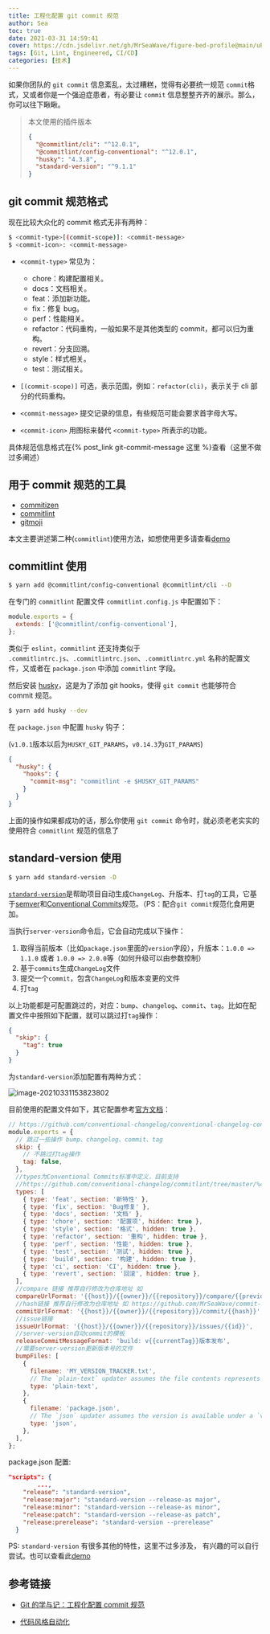 ```yaml
---
title: 工程化配置 git commit 规范
author: Sea
toc: true
date: 2021-03-31 14:59:41
cover: https://cdn.jsdelivr.net/gh/MrSeaWave/figure-bed-profile@main/uPic/2021/ChQ1JY_rudy-siswanto-starnheim-unleashed-artstation.jpg
tags: [Git, Lint, Engineered, CI/CD]
categories: [技术]
---
```


如果你团队的 `git commit` 信息紊乱，太过糟糕，觉得有必要统一规范 `commit`格式，又或者你是一个强迫症患者，有必要让 `commit` 信息整整齐齐的展示。那么，你可以往下瞅瞅。

<!--more-->

> 本文使用的插件版本
>
> ```json pkg
> {
>   "@commitlint/cli": "^12.0.1",
>   "@commitlint/config-conventional": "^12.0.1",
>   "husky": "4.3.8",
>   "standard-version": "^9.1.1"
> }
> ```

## git commit 规范格式

现在比较大众化的 commit 格式无非有两种：

```bash git
$ <commit-type>[(commit-scope)]: <commit-message>
$ <commit-icon>: <commit-message>
```

- `<commit-type>` 常见为：

  - chore：构建配置相关。
  - docs：文档相关。
  - feat：添加新功能。
  - fix：修复 bug。
  - perf：性能相关。
  - refactor：代码重构，一般如果不是其他类型的 commit，都可以归为重构。
  - revert：分支回溯。
  - style：样式相关。
  - test：测试相关。

- `[(commit-scope)]` 可选，表示范围，例如：`refactor(cli)`，表示关于 cli 部分的代码重构。

- `<commit-message>` 提交记录的信息，有些规范可能会要求首字母大写。

- `<commit-icon>` 用图标来替代 `<commit-type>` 所表示的功能。

具体规范信息格式在{% post_link git-commit-message 这里 %}查看（这里不做过多阐述）

## 用于 commit 规范的工具

- [commitizen](https://github.com/commitizen/cz-cli)
- [commitlint](https://github.com/conventional-changelog/commitlint)
- [gitmoji](https://github.com/carloscuesta/gitmoji-cli)

本文主要讲述第二种(`commitlint`)使用方法，如想使用更多请查看[demo](https://github.com/MrSeaWave/commit-standard-demo)

## commitlint 使用

```bash yarn
$ yarn add @commitlint/config-conventional @commitlint/cli --D
```

在专门的 `commitlint` 配置文件 `commitlint.config.js` 中配置如下：

```js  commitlint.config.js
module.exports = {
  extends: ['@commitlint/config-conventional'],
};
```

类似于 `eslint`，`commitlint` 还支持类似于 `.commitlintrc.js`、`.commitlintrc.json`、`.commitlintrc.yml` 名称的配置文件，又或者在 `package.json` 中添加 `commitlint` 字段。

然后安装 [husky](https://github.com/typicode/husky)，这是为了添加 git hooks，使得 `git commit` 也能够符合 commit 规范。

```bash yarn
$ yarn add husky --dev
```

在 `package.json` 中配置 `husky` 钩子：

(`v1.0.1`版本以后为`HUSKY_GIT_PARAMS`，`v0.14.3`为`GIT_PARAMS`)

```json package.json
{
  "husky": {
    "hooks": {
      "commit-msg": "commitlint -e $HUSKY_GIT_PARAMS"
    }
  }
}
```

上面的操作如果都成功的话，那么你使用 `git commit` 命令时，就必须老老实实的使用符合 `commitlint` 规范的信息了

## standard-version 使用

```bash yarn
$ yarn add standard-version -D
```

[`standard-version`](https://www.npmjs.com/package/standard-version)是帮助项目自动生成`ChangeLog`、升版本、打`tag`的工具，它基于[semver](https://semver.org/)和[Conventional Commits](https://conventionalcommits.org/)规范。（PS：配合`git commit`规范化食用更加。

当执行`server-version`命令后，它会自动完成以下操作：

1. 取得当前版本（比如`package.json`里面的`version`字段），升版本：`1.0.0 => 1.1.0` 或者 `1.0.0 => 2.0.0`等（如何升级可以由参数控制）
2. 基于`commits`生成`ChangeLog`文件
3. 提交一个`commit`，包含`ChangeLog`和版本变更的文件
4. 打`tag`

以上功能都是可配置跳过的，对应：`bump`、`changelog`、`commit`、`tag`。比如在配置文件中按照如下配置，就可以跳过打`tag`操作：

```json
{
  "skip": {
    "tag": true
  }
}
```

为`standard-version`添加配置有两种方式：

![image-20210331153823802](https://cdn.jsdelivr.net/gh/MrSeaWave/figure-bed-profile@main/uPic/2021/PMmDM6_image-20210331153823802.png)

目前使用的配置文件如下，其它配置参考[官方文档](https://www.npmjs.com/package/standard-version)：

```js .versionrc.js
// https://github.com/conventional-changelog/conventional-changelog-config-spec/blob/master/versions/2.1.0/README.md
module.exports = {
  // 跳过一些操作 bump、changelog、commit、tag
  skip: {
    // 不跳过打tag操作
    tag: false,
  },
  //types为Conventional Commits标准中定义，目前支持
  //https://github.com/conventional-changelog/commitlint/tree/master/%40commitlint/config-conventional
  types: [
    { type: 'feat', section: '新特性' },
    { type: 'fix', section: 'Bug修复' },
    { type: 'docs', section: '文档' },
    { type: 'chore', section: '配置项', hidden: true },
    { type: 'style', section: '格式', hidden: true },
    { type: 'refactor', section: '重构', hidden: true },
    { type: 'perf', section: '性能', hidden: true },
    { type: 'test', section: '测试', hidden: true },
    { type: 'build', section: '构建', hidden: true },
    { type: 'ci', section: 'CI', hidden: true },
    { type: 'revert', section: '回滚', hidden: true },
  ],
  //compare 链接 推荐自行修改为仓库地址 如
  compareUrlFormat: '{{host}}/{{owner}}/{{repository}}/compare/{{previousTag}}...{{currentTag}}',
  //hash链接 推荐自行修改为仓库地址 如 https://github.com/MrSeaWave/commit-standard-demo/commit/{{hash}}
  commitUrlFormat: '{{host}}/{{owner}}/{{repository}}/commit/{{hash}}',
  //issue链接
  issueUrlFormat: '{{host}}/{{owner}}/{{repository}}/issues/{{id}}',
  //server-version自动commit的模板
  releaseCommitMessageFormat: 'build: v{{currentTag}}版本发布',
  //需要server-version更新版本号的文件
  bumpFiles: [
    {
      filename: 'MY_VERSION_TRACKER.txt',
      // The `plain-text` updater assumes the file contents represents the version.
      type: 'plain-text',
    },
    {
      filename: 'package.json',
      // The `json` updater assumes the version is available under a `version` key in the provided JSON document.
      type: 'json',
    },
  ],
};
```

package.json 配置:

```json package.json
"scripts": {
		...,
    "release": "standard-version",
    "release:major": "standard-version --release-as major",
    "release:minor": "standard-version --release-as minor",
    "release:patch": "standard-version --release-as patch",
    "release:prerelease": "standard-version --prerelease"
  }
```

PS: `standard-version` 有很多其他的特性，这里不过多涉及， 有兴趣的可以自行尝试。也可以查看此[demo](https://github.com/MrSeaWave/commit-standard-demo)

## 参考链接

- [Git 的学与记：工程化配置 commit 规范](https://juejin.cn/post/6844903710112350221)

- [代码风格自动化](https://www.yuque.com/yunplane/axviq0/fu5lp0?language=en-us)
